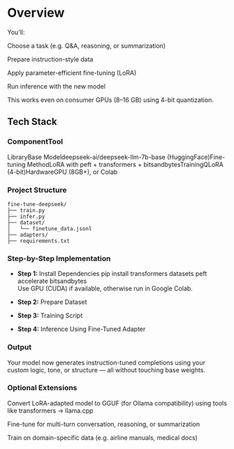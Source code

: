 # Overview

You’ll:

Choose a task (e.g. Q&A, reasoning, or summarization)

Prepare instruction-style data

Apply parameter-efficient fine-tuning (LoRA)

Run inference with the new model

This works even on consumer GPUs (8–16 GB) using 4-bit quantization.

## Tech Stack

### ComponentTool

LibraryBase Modeldeepseek-ai/deepseek-llm-7b-base (HuggingFace)Fine-tuning MethodLoRA with peft + transformers + bitsandbytesTrainingQLoRA (4-bit)HardwareGPU (8GB+), or Colab

### Project Structure

```text
fine-tune-deepseek/
├── train.py
├── infer.py
├── dataset/
│   └── finetune_data.jsonl
├── adapters/
├── requirements.txt
```


### Step-by-Step Implementation

* **Step 1:** Install Dependencies
pip install transformers datasets peft accelerate bitsandbytes \
Use GPU (CUDA) if available, otherwise run in Google Colab.

* **Step 2:** Prepare Dataset
* **Step 3:** Training Script
* **Step 4:** Inference Using Fine-Tuned Adapter

### Output
Your model now generates instruction-tuned completions using your custom logic, tone, or structure — all without touching base weights.

### Optional Extensions

Convert LoRA-adapted model to GGUF (for Ollama compatibility) using tools like transformers -> llama.cpp

Fine-tune for multi-turn conversation, reasoning, or summarization

Train on domain-specific data (e.g. airline manuals, medical docs)